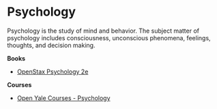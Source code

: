 # Psychology

Psychology is the study of mind and behavior. The subject matter of psychology includes consciousness, unconscious phenomena, feelings,  thoughts, and decision making.

**Books**

* [OpenStax Psychology 2e](https://openstax.org/details/books/psychology-2e)

**Courses**

* [Open Yale Courses - Psychology](https://oyc.yale.edu/psychology)

